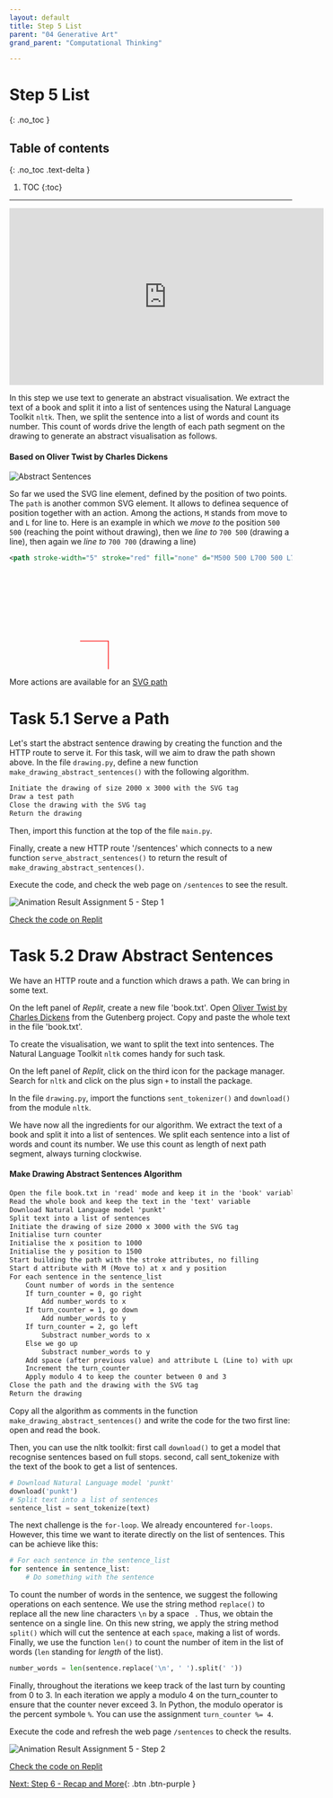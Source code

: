 ```yaml
---
layout: default
title: Step 5 List
parent: "04 Generative Art"
grand_parent: "Computational Thinking"

---
```


# Step 5 List
{: .no_toc }

## Table of contents
{: .no_toc .text-delta }

1. TOC
{:toc}

---

<iframe width="560" height="315" src="https://www.youtube-nocookie.com/embed/Sfa4Fk6yg2c" frameborder="0" allow="accelerometer; autoplay; clipboard-write; encrypted-media; gyroscope; picture-in-picture" allowfullscreen></iframe>

In this step we use text to generate an abstract visualisation. We extract the text of a book and split it into a list of sentences using the Natural Language Toolkit `nltk`. Then, we split the sentence into a list of words and count its number. This count of words drive the length of each path segment on the drawing to generate an abstract visualisation as follows.

#### Based on Oliver Twist by Charles Dickens

![Abstract Sentences]({{site.baseurl}}/assets/images/assignment4-sentences.png)

So far we used the SVG line element, defined by the position of two points. The `path` is another common SVG element. It allows to definea sequence of position together with an action. Among the actions, `M` stands from move to and `L` for line to. Here is an example in which we _move to_ the position `500 500` (reaching the point without drawing), then we _line to_ `700 500` (drawing a line), then again we _line to_ `700 700` (drawing a line)

```xml
<path stroke-width="5" stroke="red" fill="none" d="M500 500 L700 500 L700 700" />
```

<svg viewBox="0 0 2000 700">
    <path stroke-width="5" stroke="red" fill="none" d="M500 500 L700 500 L700 700" />
</svg>

More actions are available for an [SVG path](https://www.w3schools.com/graphics/svg_path.asp)

# Task 5.1 Serve a Path

Let's start the abstract sentence drawing by creating the function and the HTTP route to serve it. For this task, will we aim to draw the path shown above. In the file `drawing.py`, define a new function `make_drawing_abstract_sentences()` with the following algorithm.

```markdown
Initiate the drawing of size 2000 x 3000 with the SVG tag
Draw a test path
Close the drawing with the SVG tag
Return the drawing
```

Then, import this function at the top of the file `main.py`.

Finally, create a new HTTP route '/sentences' which connects to a new function `serve_abstract_sentences()` to return the result of `make_drawing_abstract_sentences()`.

Execute the code, and check the web page on `/sentences` to see the result.

![Animation Result Assignment 5 - Step 1]({{site.baseurl}}/assets/images/task-4-5-1.gif)

[Check the code on Replit](https://repl.it/@IO1075/04-generative-art-step5-1)

# Task 5.2 Draw Abstract Sentences

We have an HTTP route and a function which draws a path. We can bring in some text.

On the left panel of _Replit_, create a new file 'book.txt'. Open [Oliver Twist by Charles Dickens](https://www.gutenberg.org/files/730/730-0.txt) from the Gutenberg project. Copy and paste the whole text in the file 'book.txt'.

To create the visualisation, we want to split the text into sentences. The Natural Language Toolkit `nltk` comes handy for such task.

On the left panel of _Replit_, click on the third icon for the package manager. Search for `nltk` and click on the plus sign `+` to install the package.

In the file `drawing.py`, import the functions `sent_tokenizer()` and `download()` from the module `nltk`.

We have now all the ingredients for our algorithm. We extract the text of a book and split it into a list of sentences. We split each sentence into a list of words and count its number. We use this count as length of next path segment, always turning clockwise.

#### Make Drawing Abstract Sentences Algorithm

```markdown
Open the file book.txt in 'read' mode and keep it in the 'book' variable
Read the whole book and keep the text in the 'text' variable
Download Natural Language model 'punkt'
Split text into a list of sentences
Initiate the drawing of size 2000 x 3000 with the SVG tag
Initialise turn counter
Initialise the x position to 1000
Initialise the y position to 1500
Start building the path with the stroke attributes, no filling 
Start d attribute with M (Move to) at x and y position
For each sentence in the sentence_list
    Count number of words in the sentence
    If turn_counter = 0, go right
        Add number_words to x
    If turn_counter = 1, go down
        Add number_words to y
    If turn_counter = 2, go left
        Substract number_words to x
    Else we go up
        Substract number_words to y
    Add space (after previous value) and attribute L (Line to) with updated x and y
    Increment the turn_counter
    Apply modulo 4 to keep the counter between 0 and 3
Close the path and the drawing with the SVG tag
Return the drawing
```

Copy all the algorithm as comments in the function `make_drawing_abstract_sentences()` and write the code for the two first line: open and read the book.

Then, you can use the nltk toolkit: first call `download()` to get a model that recognise sentences based on full stops. second, call sent_tokenize with the text of the book to get a list of sentences.

```python
# Download Natural Language model 'punkt'
download('punkt')
# Split text into a list of sentences
sentence_list = sent_tokenize(text)
```

The next challenge is the `for-loop`. We already encountered `for-loops`. However, this time we want to iterate directly on the list of sentences. This can be achieve like this:

```python
# For each sentence in the sentence_list
for sentence in sentence_list:
    # Do something with the sentence
```

To count the number of words in the sentence, we suggest the following operations on each sentence. We use the string method `replace()` to replace all the new line characters `\n` by a space ` `. Thus, we obtain the sentence on a single line. On this new string, we apply the string method `split()` which will cut the sentence at each `space`, making a list of words. Finally, we use the function `len()` to count the number of item in the list of words (`len` standing for _length_ of the list).

```python
number_words = len(sentence.replace('\n', ' ').split(' '))
```

Finally, throughout the iterations we keep track of the last turn by counting from 0 to 3. In each iteration we apply a modulo 4 on the turn_counter to ensure that the counter never exceed 3. In Python, the modulo operator is the percent symbole `%`. You can use the assignment `turn_counter %= 4`.

Execute the code and refresh the web page `/sentences` to check the results.

![Animation Result Assignment 5 - Step 2]({{site.baseurl}}/assets/images/task-4-5-2.gif)

[Check the code on Replit](https://repl.it/@IO1075/04-generative-art-step5-2)


[Next: Step 6 - Recap and More]({{site.baseurl}}/assignments/04-generative-art/step5){: .btn .btn-purple }
